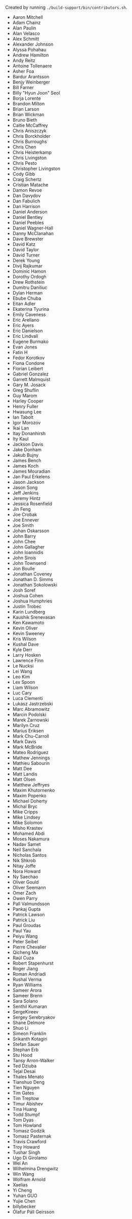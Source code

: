 Created by running `./build-support/bin/contributors.sh`.

+ Aaron Mitchell
+ Adam Chainz
+ Alan Paulin
+ Alan Velasco
+ Alex Schmitt
+ Alexander Johnson
+ Alyssa Pohahau
+ Andrew Hamilton
+ Andy Reitz
+ Antoine Tollenaere
+ Asher Foa
+ Bardur Arantsson
+ Benjy Weinberger
+ Bill Farner
+ Billy "Hyun Joon" Seol
+ Borja Lorente
+ Brandon Milton
+ Brian Larson
+ Brian Wickman
+ Bruno Bieth
+ Caitie McCaffrey
+ Chris Aniszczyk
+ Chris Borckholder
+ Chris Burroughs
+ Chris Chen
+ Chris Heisterkamp
+ Chris Livingston
+ Chris Pesto
+ Christopher Livingston
+ Cody Gibb
+ Craig Schertz
+ Cristian Matache
+ Damon Revoe
+ Dan Davydov
+ Dan Fabulich
+ Dan Harrison
+ Daniel Anderson
+ Daniel Bentley
+ Daniel Peebles
+ Daniel Wagner-Hall
+ Danny McClanahan
+ Dave Brewster
+ David Katz
+ David Taylor
+ David Turner
+ Derek Young
+ Divij Rajkumar
+ Dominic Hamon
+ Dorothy Ordogh
+ Drew Rothstein
+ Dumitru Daniliuc
+ Dylan Herman
+ Ebube Chuba
+ Eitan Adler
+ Ekaterina Tyurina
+ Emily Caveness
+ Eric Arellano
+ Eric Ayers
+ Eric Danielson
+ Eric Lindvall
+ Eugene Burmako
+ Evan Jones
+ Fatin H
+ Fedor Korotkov
+ Fiona Condone
+ Florian Leibert
+ Gabriel Gonzalez
+ Garrett Malmquist
+ Gary M. Josack
+ Greg Shuflin
+ Guy Marom
+ Harley Cooper
+ Henry Fuller
+ Hwasung Lee
+ Ian Tabolt
+ Igor Morozov
+ Ikai Lan
+ Itay Donanhirsh
+ Ity Kaul
+ Jackson Davis
+ Jake Donham
+ Jakub Bujny
+ James Bench
+ James Koch
+ James Mouradian
+ Jan Paul Erkelens
+ Jason Jackson
+ Jason Song
+ Jeff Jenkins
+ Jeremy Hintz
+ Jessica Rosenfield
+ Jin Feng
+ Joe Crobak
+ Joe Ennever
+ Joe Smith
+ Johan Oskarsson
+ John Barry
+ John Chee
+ John Gallagher
+ John Ioannidis
+ John Sirois
+ John Townsend
+ Jon Boulle
+ Jonathan Coveney
+ Jonathan D. Simms
+ Jonathan Sokolowski
+ Josh Soref
+ Joshua Cohen
+ Joshua Humphries
+ Justin Trobec
+ Karin Lundberg
+ Kaushik Srenevasan
+ Ken Kawamoto
+ Kevin Oliver
+ Kevin Sweeney
+ Kris Wilson
+ Kushal Dave
+ Kyle Derr
+ Larry Hosken
+ Lawrence Finn
+ Le Nucksi
+ Lei Wang
+ Leo Kim
+ Lex Spoon
+ Liam Wilson
+ Luc Cary
+ Luca Clementi
+ Lukasz Jastrzebski
+ Marc Abramowitz
+ Marcin Podolski
+ Marek Żarnowski
+ Marilyn Cruz
+ Marius Eriksen
+ Mark Chu-Carroll
+ Mark Davis
+ Mark McBride
+ Mateo Rodriguez
+ Mathew Jennings
+ Mathieu Sabourin
+ Matt Dee
+ Matt Landis
+ Matt Olsen
+ Matthew Jeffryes
+ Maxim Khutornenko
+ Maxim Popenko
+ Michael Doherty
+ Michal Bryc
+ Mike Cripps
+ Mike Lindsey
+ Mike Solomon
+ Misho Krastev
+ Mohamed Abdi
+ Moses Nakamura
+ Nadav Samet
+ Neil Sanchala
+ Nicholas Santos
+ Nik Shkrob
+ Nitay Joffe
+ Nora Howard
+ Ny Saechao
+ Oliver Gould
+ Oliver Seemann
+ Omer Zach
+ Owen Parry
+ Pall Valmundsson
+ Pankaj Gupta
+ Patrick Lawson
+ Patrick Liu
+ Paul Groudas
+ Paul Yau
+ Peiyu Wang
+ Peter Seibel
+ Pierre Chevalier
+ Qicheng Ma
+ Raúl Cuza
+ Robert Stapenhurst
+ Roger Jiang
+ Roman Andriadi
+ Rushal Verma
+ Ryan Williams
+ Sameer Arora
+ Sameer Brenn
+ Sara Solano
+ Senthil Kumaran
+ SergeKireev
+ Sergey Serebryakov
+ Shane Delmore
+ Shuo Li
+ Simeon Franklin
+ Srikanth Kotagiri
+ Stefan Sauer
+ Stephan Erb
+ Stu Hood
+ Tansy Arron-Walker
+ Ted Dziuba
+ Tejal Desai
+ Thales Menato
+ Tianshuo Deng
+ Tien Nguyen
+ Tim Gates
+ Tim Treptow
+ Timur Abishev
+ Tina Huang
+ Todd Stumpf
+ Tom Dyas
+ Tom Howland
+ Tomasz Godzik
+ Tomasz Pasternak
+ Travis Crawford
+ Troy Howard
+ Tushar Singh
+ Ugo Di Girolamo
+ Wei An
+ Wilhelmina Drengwitz
+ Win Wang
+ Wolfram Arnold
+ Xaelias
+ Yi Cheng
+ Yuhan GUO
+ Yujie Chen
+ billybecker
+ Ólafur Páll Geirsson

